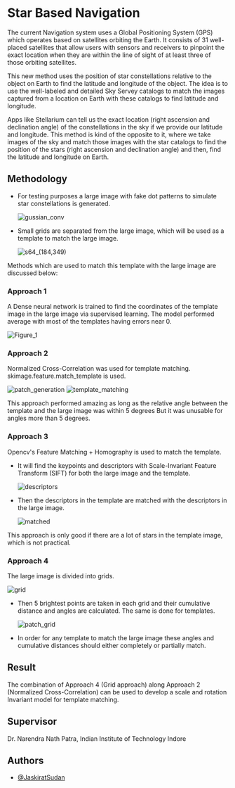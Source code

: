 # Star Based Navigation

The current Navigation system uses a Global Positioning System (GPS) which operates based on satellites orbiting the Earth. It consists of 31 well-placed satellites that allow users with sensors and receivers to pinpoint the exact location when they are within the line of sight of at least three of those orbiting satellites.

This new method uses the position of star constellations relative to the object on Earth to find the latitude and longitude of the object. The idea is to use the well-labeled and detailed Sky Servey catalogs to match the images captured from a location on Earth with these catalogs to find latitude and longitude. 

Apps like Stellarium can tell us the exact location (right ascension and declination angle) of the constellations in the sky if we provide our latitude and longitude. This method is kind of the opposite to it, where we take images of the sky and match those images with the star catalogs to find the position of the stars (right ascension and declination angle) and then, find the latitude and longitude on Earth.

## Methodology

* For testing purposes a large image with fake dot patterns to simulate star constellations is generated.

  ![gussian_conv](https://github.com/JaskiratSudan/Star_based_navigation/assets/68187330/153cbbb7-303a-4cee-8e46-50ec8a11c403)

* Small grids are separated from the large image, which will be used as a template to match the large image.

  ![s64_(184,349)](https://github.com/JaskiratSudan/Star_based_navigation/assets/68187330/e93e6a7a-d9b3-4bc0-be01-e9a2c582aec8)

Methods which are used to match this template with the large image are discussed below:

### Approach 1

A Dense neural network is trained to find the coordinates of the template image in the large image via supervised learning. The model performed average with most of the templates having errors near 0.

![Figure_1](https://github.com/JaskiratSudan/Star_based_navigation/assets/68187330/874cdcbb-02a8-4e45-bbc1-41d444423c45)

### Approach 2

Normalized Cross-Correlation was used for template matching. skimage.feature.match_template is used.

![patch_generation](https://github.com/JaskiratSudan/Star_based_navigation/assets/68187330/c2025b80-a194-4f67-8a97-5b898c2f658a)
![template_matching](https://github.com/JaskiratSudan/Star_based_navigation/assets/68187330/c5a2da3b-d521-4d01-8626-35ac3ff25bf2)

This approach performed amazing as long as the relative angle between the template and the large image was within 5 degrees But it was unusable for angles more than 5 degrees.

### Approach 3

Opencv's Feature Matching + Homography is used to match the template.

* It will find the keypoints and descriptors with Scale-Invariant Feature Transform (SIFT) for both the large image and the template.

    ![descriptors](https://github.com/JaskiratSudan/Star_based_navigation/assets/68187330/10419e5d-642d-4039-a8b5-650b616392d3)

* Then the descriptors in the template are matched with the descriptors in the large image.
  
  ![matched](https://github.com/JaskiratSudan/Star_based_navigation/assets/68187330/7d3766b0-0be2-4515-bc92-e8db013d8f3f)

This approach is only good if there are a lot of stars in the template image, which is not practical.

### Approach 4

The large image is divided into grids.

![grid](https://github.com/JaskiratSudan/Star_based_navigation/assets/68187330/d6ba16c4-9922-498d-bc9c-19ba6015866b)

* Then 5 brightest points are taken in each grid and their cumulative distance and angles are calculated. The same is done for templates.

  ![patch_grid](https://github.com/JaskiratSudan/Star_based_navigation/assets/68187330/68aa0269-b5ca-454f-9773-3f2f76da0db9)

* In order for any template to match the large image these angles and cumulative distances should either completely or partially match.

## Result 

The combination of Approach 4 (Grid approach) along Approach 2 (Normalized Cross-Correlation) can be used to develop a scale and rotation Invariant model for template matching.

## Supervisor
Dr. Narendra Nath Patra, Indian Institute of Technology Indore

## Authors

- [@JaskiratSudan](https://github.com/JaskiratSudan)
